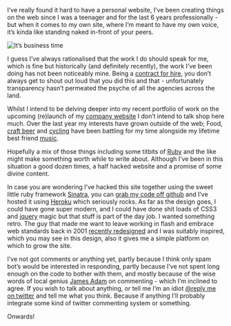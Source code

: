 I&rsquo;ve really found it hard to have a personal website, I&rsquo;ve been creating things on the web since I was a teenager and for the last 6 years professionally - but when it comes to my own site, where I&rsquo;m meant to have my own voice, it&rsquo;s kinda like standing naked in-front of your peers. 

![It&rsquo;s business time](/images/business_time.jpg "It&rsquo;s business time")

I guess I&rsquo;ve always rationalised that the work I do should speak for me, which is fine but historically (and definitely recently), the work I&rsquo;ve been doing has not been noticeably mine. Being a [contract for hire](http://jaseandtonic.com/ "Ruby pirate for hire: Jase &amp; Tonic Ltd"), you don&rsquo;t always get to shout out loud that you did this and that - unfortunately transparency hasn&rsquo;t permeated the psyche of all the agencies across the land.

Whilst I intend to be delving deeper into my recent portfolio of work on the upcoming (re)launch of my [company website](http://jaseandtonic.com/ "Jase &amp; Tonic Ltd") I don&rsquo;t intend to talk shop here much. Over the last year my interests have grown outside of the web; Food, [craft beer](http://en.wikipedia.org/wiki/Microbrewery) and [cycling](http://www.flickr.com/photos/jase_n_tonic/2893775798/, "picture of my beloved bike") have been battling for my time alongside my lifetime best friend [music](http://last.fm/user/jase_n_tonic "my Last.fm profile").

Hopefully a mix of those things including some titbits of [Ruby](http://www.ruby-lang.org/ "The language choice of a generation") and the like might make something worth while to write about. Although I&rsquo;ve been in this situation a good dozen times, a half hacked website and a promise of some divine content.

In case you are wondering I&rsquo;ve hacked this site together using the sweet little ruby framework [Sinatra](http://sinatrarb.com "Brilliant web framework that makes you feel like you are writing ruby again"), you can [grab my code off github](http://github.com/jasoncale/jasoncaledotcom/tree/master "Source code for this site - free code is love") and I&rsquo;ve hosted it using [Heroku](http://heroku.com "the instant ruby platform") which seriously rocks. As far as the design goes, I could have gone super modern, and I could have done shit loads of CSS3 and [jquery](http://jquery.com) magic but that stuff is part of the day job. I wanted something retro. The guy that made me want to leave working in flash and embrace web standards back in 2001 [recently redesigned](http://zeldman.com "The king of web standards") and I was suitably inspired, which you may see in this design, also it gives me a simple platform on which to grow the site.

I&rsquo;ve not got comments or anything yet, partly because I think only spam bot&rsquo;s would be interested in responding, partly because I&rsquo;ve not spent long enough on the code to bother with them, and mostly because of the wise words of local genius [James Adam](http://interblah.net/leave-a-comment "What Dr J thinks..") on commenting - which I&rsquo;m inclined to agree. If you wish to talk about anything, or tell me I&rsquo;m an idiot [@reply me on twitter](http://twitter.com/home?status=%40mrjase%20Hey%20jase%2C%20I%27ve%20read%20your%20site%20and%20you%20are%20an%20idiot "Tell it like it is") and tell me what you think. Because if anything I&rsquo;ll probably integrate some kind of twitter commenting system or something.

Onwards!